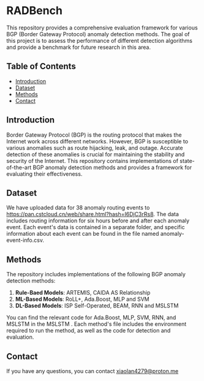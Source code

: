 # RADBench

This repository provides a comprehensive evaluation framework for various BGP (Border Gateway Protocol) anomaly detection methods. The goal of this project is to assess the performance of different detection algorithms and provide a benchmark for future research in this area.

## Table of Contents

- [Introduction](#introduction)
- [Dataset](#dataset)
- [Methods](#methods)
- [Contact](#contact)

## Introduction

Border Gateway Protocol (BGP) is the routing protocol that makes the Internet work across different networks. However, BGP is susceptible to various anomalies such as route hijacking, leak, and outage. Accurate detection of these anomalies is crucial for maintaining the stability and security of the Internet. This repository contains implementations of state-of-the-art BGP anomaly detection methods and provides a framework for evaluating their effectiveness.

## Dataset

We have uploaded data for 38 anomaly routing events to https://pan.cstcloud.cn/web/share.html?hash=I6DjC3rRs8. The data includes routing information for six hours before and after each anomaly event. Each event's data is contained in a separate folder, and specific information about each event can be found in the file named anomaly-event-info.csv.


## Methods

The repository includes implementations of the following BGP anomaly detection methods:

1. **Rule-Baed Models**: ARTEMIS, CAIDA AS Relationship
2. **ML-Based Models**: RoLL+, Ada.Boost, MLP and SVM 
3. **DL-Based Models**: ISP Self-Operated, BEAM, RNN and MSLSTM

You can find the relevant code for Ada.Boost, MLP, SVM, RNN, and MSLSTM in the MSLSTM . Each method's file includes the environment required to run the method, as well as the code for detection and evaluation.

## Contact

If you have any questions, you can contact xiaolan4279@proton.me